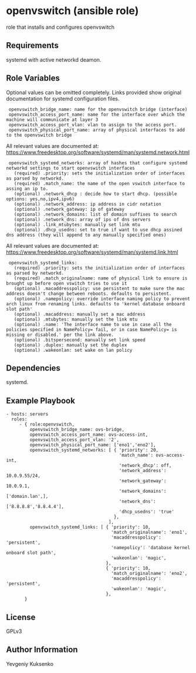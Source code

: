 openvswitch (ansible role)
=========

role that installs and configures openvswitch

Requirements
------------

systemd with active networkd deamon.

Role Variables
--------------

Optional values can be omitted completely. Links provided show original documentation for systemd configuration files.

     openvswitch_bridge_name: name for the openvswitch bridge (interface)
     openvswitch_access_port_name: name for the interface over which the machine will communicate at layer 3
     openvswitch_access_port_vlan: vlan to assign to the access port.
     openvswitch_physical_port_name: array of physical interfaces to add to the openvswitch bridge

All relevant values are documented at: https://www.freedesktop.org/software/systemd/man/systemd.network.html

     openvswitch_systemd_networks: array of hashes that configure systemd networkd settings to start openvswitch interfaces
       (required) .priority: sets the initialization order of interfaces as parsed by networkd.
       (required) .match_name: the name of the open vswitch interface to assing an ip to.
       (optional) .network_dhcp : decide how to start dhcp. (possible options: yes,no,ipv4,ipv6)
       (optional) .network_address: ip address in cidr notation
       (optional) .network_gateway: ip of gateway
       (optional) .network_domains: list of domain suffixes to search
       (optional) .network_dns: array of ips of dns servers
       (optional) .link_mtubytes: manually set link mtu
       (optional) .dhcp_usedns: set to true if want to use dhcp assined dns address (they will append to any manually specified ones)

All relevant values are documented at: https://www.freedesktop.org/software/systemd/man/systemd.link.html

     openvswitch_systemd_links:
       (required) .priority: sets the initialization order of interfaces as parsed by networkd.
       (required) .match_originalname: name of physical link to ensure is brought up before open vswitch tries to use it
       (optional) .macaddresspolicy: use persistent to make sure the mac address doesn't change between reboots. defaults to persistent.
       (optional) .namepolicy: override interface naming policy to prevent arch linux from renaming links. defaults to 'kernel database onboard slot path'
       (optional) .macaddress: manually set a mac address
       (optional) .mtubytes: manually set the link mtu
       (optional) .name: 'The interface name to use in case all the policies specified in NamePolicy= fail, or in case NamePolicy= is missing or disabled.' per the link above.
       (optional) .bitspersecond: manually set link speed
       (optional) .duplex: manually set the duplex
       (optional) .wakeonlan: set wake on lan policy

Dependencies
------------

systemd.

Example Playbook
----------------

    - hosts: servers
      roles:
         - { role:openvswitch,
             openvswitch_bridge_name: ovs-bridge,
             openvswitch_access_port_name: ovs-access-int,
             openvswitch_access_port_vlan: '2',
             openvswitch_physical_port_name: ['eno1','eno2'],
             openvswitch_systemd_networks: [ { 'priority': 20,
                                               'match_name': ovs-access-int,
                                               'network_dhcp': off,
                                               'network_address': 10.0.9.55/24,
                                               'network_gateway': 10.0.9.1,
                                               'network_domains': ['domain.lan',],
                                               'network_dns': ['8.8.8.8','8.8.4.4'],
                                               'dhcp_usedns': 'true'
                                             },
                                           ],
             openvswitch_systemd_links: [ { 'priority': 10,
                                            'match_originalname': 'eno1',
                                            'macaddresspolicy': 'persistent',
                                            'namepolicy': 'database kernel onboard slot path',
                                            'wakeonlan': 'magic',
                                          },
                                          { 'priority': 10,
                                            'match_originalname': 'eno2',
                                            'macaddresspolicy': 'persistent',
                                            'wakeonlan': 'magic',
                                          },
           }

License
-------

GPLv3

Author Information
------------------

Yevgeniy Kuksenko
